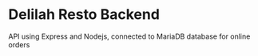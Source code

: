 # Delilah Resto Backend

API using Express and Nodejs, connected to MariaDB database for online orders

